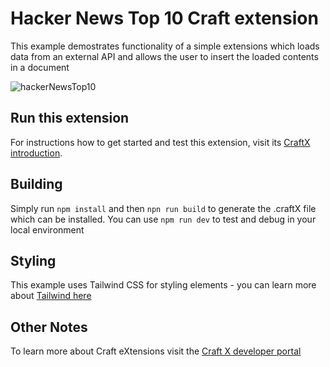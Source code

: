 # Hacker News Top 10 Craft extension

This example demostrates functionality of a simple extensions which loads data from an external API and allows the user to insert the loaded contents in a document

![hackerNewsTop10](https://user-images.githubusercontent.com/2445418/144196658-c85a8598-4950-429e-807a-2b305b4c0aab.gif)

## Run this extension

For instructions how to get started and test this extension, visit its [CraftX introduction](https://www.craft.do/s/OhmDYXrBwI2wZS/b/B7626434-BB54-450E-8C2E-7D67D4C30431/Hacker_News).

## Building

Simply run `npm install` and then `npn run build` to generate the .craftX file which can be installed.
You can use `npm run dev` to test and debug in your local environment

## Styling

This example uses Tailwind CSS for styling elements - you can learn more about [Tailwind here](https://tailwindcss.com)

## Other Notes

To learn more about Craft eXtensions visit the [Craft X developer portal](https://developer.craft.do)
